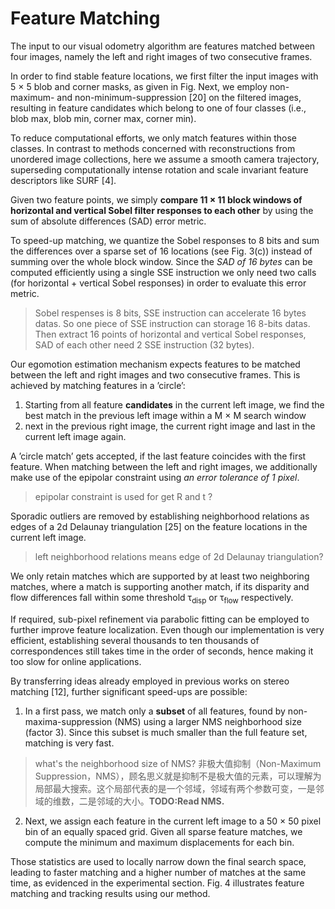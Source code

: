 # Feature Matching
The input to our visual odometry algorithm are features matched between four images, namely the left and right images of two consecutive frames.

In order to find stable feature locations, we first filter the input images with 5 × 5 blob and corner masks, as given in Fig.
Next, we employ non-maximum- and non-minimum-suppression [20] on the filtered images, resulting in feature candidates which belong to one of four classes (i.e., blob max, blob min, corner max, corner min). 

To reduce computational efforts, we only match features within those classes. In contrast to methods concerned with reconstructions from unordered image collections, here we assume a smooth camera trajectory, superseding computationally intense rotation and scale invariant feature descriptors like SURF [4].

Given two feature points, we simply **compare 11 × 11 block windows of horizontal and vertical Sobel filter responses to each other** by using the sum of absolute differences (SAD) error metric. 

To speed-up matching, we quantize the Sobel responses to 8 bits and sum the differences over a sparse set of 16 locations (see Fig. 3(c)) instead of summing over the whole block window. Since the *SAD of 16 bytes* can be computed efficiently using a single SSE instruction we only need two calls (for horizontal + vertical Sobel responses) in order to evaluate this error metric.

> Sobel respenses is 8 bits, SSE instruction can accelerate 16 bytes datas. So one piece of SSE instruction can storage 16 8-bits datas. Then extract 16 points of  horizontal and vertical Sobel responses, SAD of each other need 2 SSE instruction (32 bytes).

Our egomotion estimation mechanism expects features to be matched between the left and right images and two consecutive frames. This is achieved by matching features in a ’circle’: 

1. Starting from all feature **candidates** in the current left image, we find the best match in the previous left image within a M × M search window
2. next in the previous right image, the current right image and last in the current left image again. 
 
A ’circle match’ gets accepted, if the last feature coincides with the first feature. When matching between the left and right images, we additionally make use of the epipolar constraint using *an error tolerance of 1 pixel*. 
> epipolar constraint is used for get R and t ?

Sporadic outliers are removed by establishing neighborhood relations as edges of a 2d Delaunay triangulation [25] on the feature locations in the current left image. 
> left neighborhood relations means edge of 2d Delaunay triangulation?

We only retain matches which are supported by at least two neighboring matches, where a match is supporting another match, if its disparity and flow differences fall within some threshold τ<sub>disp</sub> or τ<sub>flow</sub> respectively. 

If required, sub-pixel refinement via parabolic fitting can be employed to further improve feature localization. Even though our implementation is very efficient, establishing several thousands to ten thousands of correspondences still takes time in the order of seconds, hence making it too slow for online applications.

By transferring ideas already employed in previous works on stereo matching [12], further significant speed-ups are possible: 

1. In a first pass, we match only a **subset** of all features, found by non-maxima-suppression (NMS) using a larger NMS neighborhood size (factor 3). Since this subset is much smaller than the full feature set, matching is very fast. 
> what's the neighborhood size of NMS? 
> 非极大值抑制（Non-Maximum Suppression，NMS），顾名思义就是抑制不是极大值的元素，可以理解为局部最大搜索。这个局部代表的是一个邻域，邻域有两个参数可变，一是邻域的维数，二是邻域的大小。**TODO:Read NMS.**

2. Next, we assign each feature in the current left image to a 50 × 50 pixel bin of an equally spaced grid. Given all sparse feature matches, we compute the minimum and maximum displacements for each bin. 

Those statistics are used to locally narrow down the final search space, leading to faster matching and a higher number of matches at the same time, as evidenced in the experimental section. Fig. 4 illustrates feature matching and tracking results using our method.
